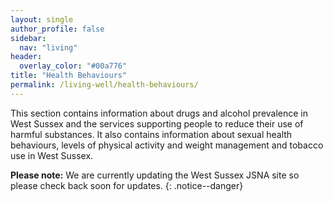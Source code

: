 ```yaml
---
layout: single
author_profile: false
sidebar:
  nav: "living"
header:
  overlay_color: "#00a776"
title: "Health Behaviours"
permalink: /living-well/health-behaviours/
---
```


This section contains information about drugs and alcohol prevalence in West Sussex and the services supporting people to reduce their use of harmful substances. It also contains information about sexual health behaviours, levels of physical activity and weight management and tobacco use in West Sussex.

**Please note:** We are currently updating the West Sussex JSNA site so please check back soon for updates.
{: .notice--danger}